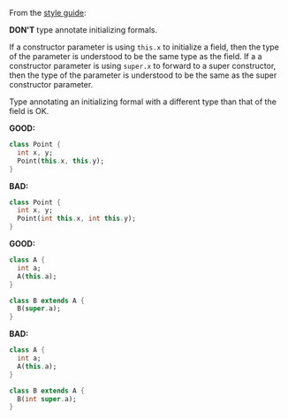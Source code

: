 From the [style guide](https://dart.dev/guides/language/effective-dart/style/):

**DON'T** type annotate initializing formals.

If a constructor parameter is using `this.x` to initialize a field, then the
type of the parameter is understood to be the same type as the field. If a 
a constructor parameter is using `super.x` to forward to a super constructor,
then the type of the parameter is understood to be the same as the super
constructor parameter.

Type annotating an initializing formal with a different type than that of the
field is OK.

**GOOD:**
```dart
class Point {
  int x, y;
  Point(this.x, this.y);
}
```

**BAD:**
```dart
class Point {
  int x, y;
  Point(int this.x, int this.y);
}
```

**GOOD:**
```dart
class A {
  int a;
  A(this.a);
}

class B extends A {
  B(super.a);
}
```

**BAD:**
```dart
class A {
  int a;
  A(this.a);
}

class B extends A {
  B(int super.a);
}
```

